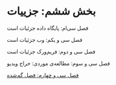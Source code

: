 # بخش ششم: جزییات

فصل سی‌ام: پایگاه داده جزئیات است

فصل سی و یکم: وب جزئیات است

فصل سی و دوم: فریم‌ورک جزئیات است

فصل سی و سوم: مطالعه‌ی موردی: حراج ویدیو

[فصل سی و چهارم: فصل گم‌شده](%D8%A8%D8%AE%D8%B4%20%D8%B4%D8%B4%D9%85%20%D8%AC%D8%B2%DB%8C%DB%8C%D8%A7%D8%AA%2049d77cf9660444609bc6e45a4394174a/%D9%81%D8%B5%D9%84%20%D8%B3%DB%8C%20%D9%88%20%DA%86%D9%87%D8%A7%D8%B1%D9%85%20%D9%81%D8%B5%D9%84%20%DA%AF%D9%85%E2%80%8C%D8%B4%D8%AF%D9%87%202deef885fcc8440695f28961b5bd0cf8.md)